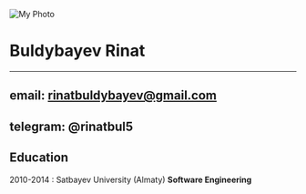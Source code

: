 ![My Photo](https://avatars.githubusercontent.com/u/71498825?v=4 "myPhoto")  

Buldybayev Rinat
=================

-------------------  
email: rinatbuldybayev@gmail.com  
-------------------------  
telegram: @rinatbul5
-------------------------  

Education
---------

2010-2014
:   Satbayev University (Almaty) **Software Engineering**